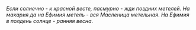 _Если солнечно - к красной весте, пасмурно - жди поздних метелей_.
_На макария да на Ефимия метель - вся Масленица метельная_.
_На Ефимия в полдень солнце - ранняя весна_.